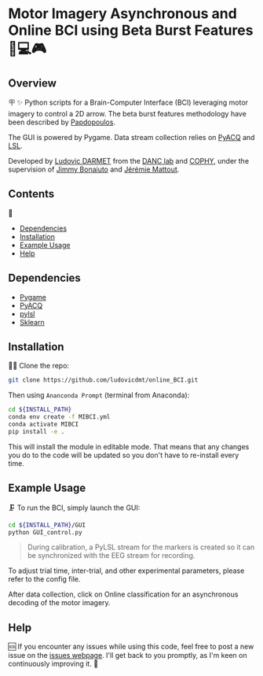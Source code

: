 # Motor Imagery Asynchronous and Online BCI using Beta Burst Features 🧠💻🎮

## Overview 
🪧
✨ Python scripts for a Brain-Computer Interface (BCI) leveraging motor imagery to control a 2D arrow. The beta burst features methodology have been described by [Papdopoulos](https://iopscience-iop-org.insb.bib.cnrs.fr/article/10.1088/1741-2552/ad19ea).

The GUI is powered by Pygame. Data stream collection relies on [PyACQ](https://github.com/pyacq/pyacq/tree/master) and [LSL](https://github.com/sccn/labstreaminglayer).

Developed by [Ludovic DARMET](http://www.isc.cnrs.fr/index.rvt?language=en&member=ludovic%5Fdarmet) from the [DANC lab](https://www.danclab.com/) and [COPHY](https://www.crnl.fr/en/equipe/cophy), under the supervision of [Jimmy Bonaiuto](http://www.isc.cnrs.fr/index.rvt?member=james%5Fbonaiuto) and [Jérémie Mattout](https://www.crnl.fr/en/user/236).

## Contents
📁
- [Dependencies](#dependencies)
- [Installation](#installation)
- [Example Usage](#example-usage)
- [Help](#help)

## Dependencies

- [Pygame](https://www.pygame.org/news)
- [PyACQ](https://github.com/pyacq/pyacq/tree/master)
- [pylsl](https://github.com/chkothe/pylsl)
- [Sklearn](https://scikit-learn.org/stable/install.html)

## Installation
👩‍💻
Clone the repo:

```bash
git clone https://github.com/ludovicdmt/online_BCI.git
```
Then using `Ananconda Prompt` (terminal from Anaconda):
```bash
cd ${INSTALL_PATH}
conda env create -f MIBCI.yml
conda activate MIBCI
pip install -e .
```
This will install the module in editable mode. That means that any changes you do to the code will be updated so you don't have to re-install every time.

## Example Usage
🗜️
To run the BCI, simply launch the GUI:

```bash
cd ${INSTALL_PATH}/GUI
python GUI_control.py
```

>  During calibration, a PyLSL stream for the markers is created so it can be synchronized with the EEG stream for recording.

To adjust trial time, inter-trial, and other experimental parameters, please refer to the config file.

After data collection, click on Online classification for an asynchronous decoding of the motor imagery.

## Help
🆘
If you encounter any issues while using this code, feel free to post a new issue on the [issues webpage](https://github.com/ludovicdmt/online_BCI/issues). I'll get back to you promptly, as I'm keen on continuously improving it. 🚀


